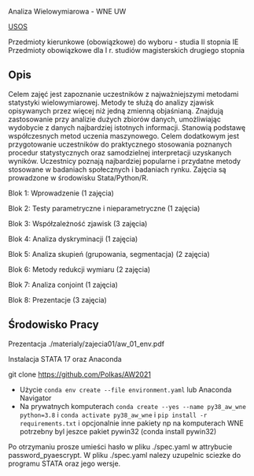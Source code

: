 Analiza Wielowymiarowa - WNE UW

[USOS](https://usosweb.wne.uw.edu.pl/kontroler.php?_action=actionx:katalog2/przedmioty/pokazPrzedmiot\(prz_kod:2400-M1IiEPKAW\))

Przedmioty kierunkowe (obowiązkowe) do wyboru - studia II stopnia IE  
Przedmioty obowiązkowe dla I r. studiów magisterskich drugiego stopnia  

## Opis

Celem zajęć jest zapoznanie uczestników z najważniejszymi metodami statystyki wielowymiarowej. Metody te służą do analizy zjawisk opisywanych przez więcej niż jedną zmienną objaśnianą. Znajdują zastosowanie przy analizie dużych zbiorów danych, umożliwiając wydobycie z danych najbardziej istotnych informacji. Stanowią podstawę współczesnych metod uczenia maszynowego. Celem dodatkowym jest przygotowanie uczestników do praktycznego stosowania poznanych procedur statystycznych oraz samodzielnej interpretacji uzyskanych wyników. Uczestnicy poznają najbardziej popularne i przydatne metody stosowane w badaniach społecznych i badaniach rynku. Zajęcia są prowadzone w środowisku Stata/Python/R.

Blok 1: Wprowadzenie (1 zajęcia)

Blok 2: Testy parametryczne i nieparametryczne (1 zajęcia)

Blok 3: Współzależność zjawisk (3 zajęcia)

Blok 4: Analiza dyskryminacji (1 zajęcia)

Blok 5: Analiza skupień (grupowania, segmentacja) (2 zajęcia)

Blok 6: Metody redukcji wymiaru (2 zajęcia)

Blok 7: Analiza conjoint (1 zajęcia)

Blok 8: Prezentacje (3 zajęcia)

## Środowisko Pracy

Prezentacja ./materialy/zajecia01/aw_01_env.pdf

Instalacja STATA 17 oraz Anaconda

git clone https://github.com/Polkas/AW2021

- Użycie `conda env create --file environment.yaml` lub Anaconda Navigator
- Na prywatnych komputerach `conda create --yes --name py38_aw_wne python=3.8` i `conda activate py38_aw_wne` i `pip install -r requirements.txt` i opcjonalnie inne pakiety np na komputerach WNE potrzebny byl jeszce pakiet pywin32 (conda install pywin32)

Po otrzymaniu prosze umieści hasło w pliku ./spec.yaml w attrybucie password_pyaescrypt.
W pliku ./spec.yaml nalezy uzupelnic sciezke do programu STATA oraz jego wersje.

